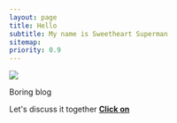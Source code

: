 ```yaml
---
layout: page
title: Hello
subtitle: My name is Sweetheart Superman
sitemap:
priority: 0.9
---
```


<img src="{{ '/assets/img/1.jpg' | prepend: site.baseurl }}" id="about-img">

<div id="describe-text">
	<p>Boring blog</p>
	<p>Let's discuss it together <strong> <a href="https://github.com/knhash/Pudhina"> Click on</a> </strong></p>
</div>